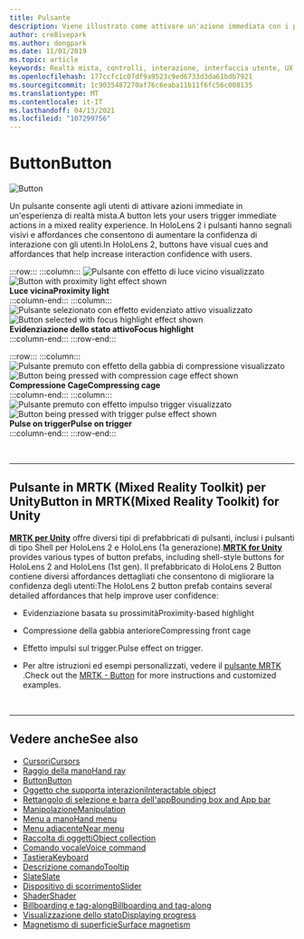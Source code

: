 ```yaml
---
title: Pulsante
description: Viene illustrato come attivare un'azione immediata con i pulsanti, che è uno dei componenti fondamentali della realtà mista.
author: cre8ivepark
ms.author: dongpark
ms.date: 11/01/2019
ms.topic: article
keywords: Realtà mista, controlli, interazione, interfaccia utente, UX, cuffie per realtà mista, cuffie con realtà mista di Windows, auricolare realtà virtuale, HoloLens, MRTK, Toolkit realtà mista, pulsante
ms.openlocfilehash: 177ccfc1c07df9a9523c9ed6733d3da61bdb7921
ms.sourcegitcommit: 1c9035487270af76c6eaba11b11f6fc56c008135
ms.translationtype: MT
ms.contentlocale: it-IT
ms.lasthandoff: 04/13/2021
ms.locfileid: "107299756"
---
```

# <a name="button"></a><span data-ttu-id="5741c-104">Button</span><span class="sxs-lookup"><span data-stu-id="5741c-104">Button</span></span>

![Button](images/UX_Hero_Button.jpg)

<span data-ttu-id="5741c-106">Un pulsante consente agli utenti di attivare azioni immediate in un'esperienza di realtà mista.</span><span class="sxs-lookup"><span data-stu-id="5741c-106">A button lets your users trigger immediate actions in a mixed reality experience.</span></span> <span data-ttu-id="5741c-107">In HoloLens 2 i pulsanti hanno segnali visivi e affordances che consentono di aumentare la confidenza di interazione con gli utenti.</span><span class="sxs-lookup"><span data-stu-id="5741c-107">In HoloLens 2, buttons have visual cues and affordances that help increase interaction confidence with users.</span></span> 

:::row:::
    :::column:::
       <span data-ttu-id="5741c-108">![Pulsante con effetto di luce vicino visualizzato](images/UX_Button_Affordance_ProximityLight.jpg)</span><span class="sxs-lookup"><span data-stu-id="5741c-108">![Button with proximity light effect shown](images/UX_Button_Affordance_ProximityLight.jpg)</span></span><br>
       <span data-ttu-id="5741c-109">**Luce vicina**</span><span class="sxs-lookup"><span data-stu-id="5741c-109">**Proximity light**</span></span><br>
    :::column-end:::
    :::column:::
       <span data-ttu-id="5741c-110">![Pulsante selezionato con effetto evidenziato attivo visualizzato](images/UX_Button_Affordance_FocusHighlight.jpg)</span><span class="sxs-lookup"><span data-stu-id="5741c-110">![Button selected with focus highlight effect shown](images/UX_Button_Affordance_FocusHighlight.jpg)</span></span><br>
        <span data-ttu-id="5741c-111">**Evidenziazione dello stato attivo**</span><span class="sxs-lookup"><span data-stu-id="5741c-111">**Focus highlight**</span></span><br>
    :::column-end:::
:::row-end:::

:::row:::
    :::column:::
       <span data-ttu-id="5741c-112">![Pulsante premuto con effetto della gabbia di compressione visualizzato](images/UX_Button_Affordance_Compression.jpg)</span><span class="sxs-lookup"><span data-stu-id="5741c-112">![Button being pressed with compression cage effect shown](images/UX_Button_Affordance_Compression.jpg)</span></span><br>
       <span data-ttu-id="5741c-113">**Compressione Cage**</span><span class="sxs-lookup"><span data-stu-id="5741c-113">**Compressing cage**</span></span><br>
    :::column-end:::
    :::column:::
       <span data-ttu-id="5741c-114">![Pulsante premuto con effetto impulso trigger visualizzato](images/UX_Button_Affordance_Pulse.jpg)</span><span class="sxs-lookup"><span data-stu-id="5741c-114">![Button being pressed with trigger pulse effect shown](images/UX_Button_Affordance_Pulse.jpg)</span></span><br>
        <span data-ttu-id="5741c-115">**Pulse on trigger**</span><span class="sxs-lookup"><span data-stu-id="5741c-115">**Pulse on trigger**</span></span><br>
    :::column-end:::
:::row-end:::

<br>

---

## <a name="button-in-mrtkmixed-reality-toolkit-for-unity"></a><span data-ttu-id="5741c-116">Pulsante in MRTK (Mixed Reality Toolkit) per Unity</span><span class="sxs-lookup"><span data-stu-id="5741c-116">Button in MRTK(Mixed Reality Toolkit) for Unity</span></span>
<span data-ttu-id="5741c-117">**[MRTK per Unity](https://github.com/Microsoft/MixedRealityToolkit-Unity)** offre diversi tipi di prefabbricati di pulsanti, inclusi i pulsanti di tipo Shell per HoloLens 2 e HoloLens (1a generazione).</span><span class="sxs-lookup"><span data-stu-id="5741c-117">**[MRTK for Unity](https://github.com/Microsoft/MixedRealityToolkit-Unity)** provides various types of button prefabs, including shell-style buttons for HoloLens 2 and HoloLens (1st gen).</span></span> <span data-ttu-id="5741c-118">Il prefabbricato di HoloLens 2 Button contiene diversi affordances dettagliati che consentono di migliorare la confidenza degli utenti:</span><span class="sxs-lookup"><span data-stu-id="5741c-118">The HoloLens 2 button prefab contains several detailed affordances that help improve user confidence:</span></span>

* <span data-ttu-id="5741c-119">Evidenziazione basata su prossimità</span><span class="sxs-lookup"><span data-stu-id="5741c-119">Proximity-based highlight</span></span>
* <span data-ttu-id="5741c-120">Compressione della gabbia anteriore</span><span class="sxs-lookup"><span data-stu-id="5741c-120">Compressing front cage</span></span>
* <span data-ttu-id="5741c-121">Effetto impulsi sul trigger.</span><span class="sxs-lookup"><span data-stu-id="5741c-121">Pulse effect on trigger.</span></span>

* <span data-ttu-id="5741c-122">Per altre istruzioni ed esempi personalizzati, vedere il [pulsante MRTK](https://docs.microsoft.com/windows/mixed-reality/mrtk-unity/features/ux-building-blocks/button) .</span><span class="sxs-lookup"><span data-stu-id="5741c-122">Check out the [MRTK - Button](https://docs.microsoft.com/windows/mixed-reality/mrtk-unity/features/ux-building-blocks/button) for more instructions and customized examples.</span></span>

<br>

---

## <a name="see-also"></a><span data-ttu-id="5741c-123">Vedere anche</span><span class="sxs-lookup"><span data-stu-id="5741c-123">See also</span></span>

* [<span data-ttu-id="5741c-124">Cursori</span><span class="sxs-lookup"><span data-stu-id="5741c-124">Cursors</span></span>](cursors.md)
* [<span data-ttu-id="5741c-125">Raggio della mano</span><span class="sxs-lookup"><span data-stu-id="5741c-125">Hand ray</span></span>](point-and-commit.md)
* [<span data-ttu-id="5741c-126">Button</span><span class="sxs-lookup"><span data-stu-id="5741c-126">Button</span></span>](button.md)
* [<span data-ttu-id="5741c-127">Oggetto che supporta interazioni</span><span class="sxs-lookup"><span data-stu-id="5741c-127">Interactable object</span></span>](interactable-object.md)
* [<span data-ttu-id="5741c-128">Rettangolo di selezione e barra dell'app</span><span class="sxs-lookup"><span data-stu-id="5741c-128">Bounding box and App bar</span></span>](app-bar-and-bounding-box.md)
* [<span data-ttu-id="5741c-129">Manipolazione</span><span class="sxs-lookup"><span data-stu-id="5741c-129">Manipulation</span></span>](direct-manipulation.md)
* [<span data-ttu-id="5741c-130">Menu a mano</span><span class="sxs-lookup"><span data-stu-id="5741c-130">Hand menu</span></span>](hand-menu.md)
* [<span data-ttu-id="5741c-131">Menu adiacente</span><span class="sxs-lookup"><span data-stu-id="5741c-131">Near menu</span></span>](near-menu.md)
* [<span data-ttu-id="5741c-132">Raccolta di oggetti</span><span class="sxs-lookup"><span data-stu-id="5741c-132">Object collection</span></span>](object-collection.md)
* [<span data-ttu-id="5741c-133">Comando vocale</span><span class="sxs-lookup"><span data-stu-id="5741c-133">Voice command</span></span>](voice-input.md)
* [<span data-ttu-id="5741c-134">Tastiera</span><span class="sxs-lookup"><span data-stu-id="5741c-134">Keyboard</span></span>](keyboard.md)
* [<span data-ttu-id="5741c-135">Descrizione comando</span><span class="sxs-lookup"><span data-stu-id="5741c-135">Tooltip</span></span>](tooltip.md)
* [<span data-ttu-id="5741c-136">Slate</span><span class="sxs-lookup"><span data-stu-id="5741c-136">Slate</span></span>](slate.md)
* [<span data-ttu-id="5741c-137">Dispositivo di scorrimento</span><span class="sxs-lookup"><span data-stu-id="5741c-137">Slider</span></span>](slider.md)
* [<span data-ttu-id="5741c-138">Shader</span><span class="sxs-lookup"><span data-stu-id="5741c-138">Shader</span></span>](shader.md)
* [<span data-ttu-id="5741c-139">Billboarding e tag-along</span><span class="sxs-lookup"><span data-stu-id="5741c-139">Billboarding and tag-along</span></span>](billboarding-and-tag-along.md)
* [<span data-ttu-id="5741c-140">Visualizzazione dello stato</span><span class="sxs-lookup"><span data-stu-id="5741c-140">Displaying progress</span></span>](progress.md)
* [<span data-ttu-id="5741c-141">Magnetismo di superficie</span><span class="sxs-lookup"><span data-stu-id="5741c-141">Surface magnetism</span></span>](surface-magnetism.md)
